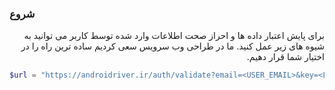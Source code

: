 <h3> شروع</h3>

<div style="direction:rtl;"> 
برای پایش اعتبار داده ها و احراز صحت اطلاعات وارد شده توسط کاربر می توانید به شیوه های زیر عمل کنید. ما در طراحی وب سرویس سعی   کردیم ساده ترین راه را در اختیار شما قرار دهیم.
</div>
  
```php
$url = "https://androidriver.ir/auth/validate?email=<USER_EMAIL>&key=<LICENCE_KEY>&domain=<USER_DOMAIN>";
```

